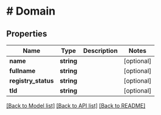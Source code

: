 # # Domain

## Properties

Name | Type | Description | Notes
------------ | ------------- | ------------- | -------------
**name** | **string** |  | [optional]
**fullname** | **string** |  | [optional]
**registry_status** | **string** |  | [optional]
**tld** | **string** |  | [optional]

[[Back to Model list]](../../README.md#models) [[Back to API list]](../../README.md#endpoints) [[Back to README]](../../README.md)
